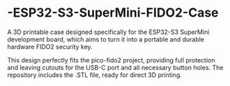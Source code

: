 # -ESP32-S3-SuperMini-FIDO2-Case
A 3D printable case designed specifically for the ESP32-S3 SuperMini development board, which aims to turn it into a portable and durable hardware FIDO2 security key.

This design perfectly fits the pico-fido2 project, providing full protection and leaving cutouts for the USB-C port and all necessary button holes. The repository includes the .STL file, ready for direct 3D printing.
